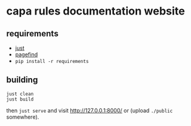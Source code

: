 # capa rules documentation website

## requirements

  - [just](https://github.com/casey/just)
  - [pagefind](https://pagefind.app/)
  - `pip install -r requirements`

## building

```
just clean
just build
````

then `just serve` and visit http://127.0.0.1:8000/ or (upload `./public` somewhere).
